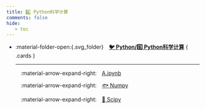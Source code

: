 ```yaml
---
title: 6️⃣ Python科学计算
comments: false
hide:
   - toc
---
```


<div class="grid cards index-info" markdown>

-   :material-folder-open:{.svg_folder}&emsp;__[🐦 Python/6️⃣ Python科学计算](./index.md)__
{ .cards }

	---

	&emsp;:material-arrow-expand-right:&emsp;[A.ipynb](./A.ipynb)

	&emsp;:material-arrow-expand-right:&emsp;[🐟 Numpy](./B.md)

	&emsp;:material-arrow-expand-right:&emsp;[🥣 Scipy](./C.md)

</div>